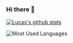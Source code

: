 ### Hi there 👋

<!--
**Lucas-TY/Lucas-TY** is a ✨ _special_ ✨ repository because its `README.md` (this file) appears on your GitHub profile.

Here are some ideas to get you started:

- 🔭 I’m currently working on ...
- 🌱 I’m currently learning ...
- 👯 I’m looking to collaborate on ...
- 🤔 I’m looking for help with ...
- 💬 Ask me about ...
- 📫 How to reach me: ...
- 😄 Pronouns: ...
- ⚡ Fun fact: ...
-->

[![Lucas's github stats](github-readme-stats-peach-chi.vercel.app/api?username=Lucas-TY&hide=stars,contribs&theme=merko&show_icons=true)](https://github.com/anuraghazra/github-readme-stats)

![Most Used Languages](github-readme-stats-peach-chi.vercel.app/api/top-langs/?username=Lucas-TY&theme=dark&layout=compact)
